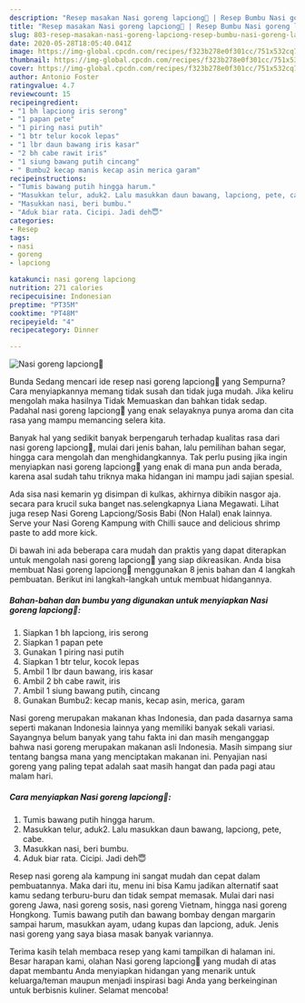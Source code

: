 ```yaml
---
description: "Resep masakan Nasi goreng lapciong🐷 | Resep Bumbu Nasi goreng lapciong🐷 Yang Paling Enak"
title: "Resep masakan Nasi goreng lapciong🐷 | Resep Bumbu Nasi goreng lapciong🐷 Yang Paling Enak"
slug: 803-resep-masakan-nasi-goreng-lapciong-resep-bumbu-nasi-goreng-lapciong-yang-paling-enak
date: 2020-05-28T18:05:40.041Z
image: https://img-global.cpcdn.com/recipes/f323b278e0f301cc/751x532cq70/nasi-goreng-lapciong🐷-foto-resep-utama.jpg
thumbnail: https://img-global.cpcdn.com/recipes/f323b278e0f301cc/751x532cq70/nasi-goreng-lapciong🐷-foto-resep-utama.jpg
cover: https://img-global.cpcdn.com/recipes/f323b278e0f301cc/751x532cq70/nasi-goreng-lapciong🐷-foto-resep-utama.jpg
author: Antonio Foster
ratingvalue: 4.7
reviewcount: 15
recipeingredient:
- "1 bh lapciong iris serong"
- "1 papan pete"
- "1 piring nasi putih"
- "1 btr telur kocok lepas"
- "1 lbr daun bawang iris kasar"
- "2 bh cabe rawit iris"
- "1 siung bawang putih cincang"
- " Bumbu2 kecap manis kecap asin merica garam"
recipeinstructions:
- "Tumis bawang putih hingga harum."
- "Masukkan telur, aduk2. Lalu masukkan daun bawang, lapciong, pete, cabe."
- "Masukkan nasi, beri bumbu."
- "Aduk biar rata. Cicipi. Jadi deh😇"
categories:
- Resep
tags:
- nasi
- goreng
- lapciong

katakunci: nasi goreng lapciong 
nutrition: 271 calories
recipecuisine: Indonesian
preptime: "PT35M"
cooktime: "PT48M"
recipeyield: "4"
recipecategory: Dinner

---
```



![Nasi goreng lapciong🐷](https://img-global.cpcdn.com/recipes/f323b278e0f301cc/751x532cq70/nasi-goreng-lapciong🐷-foto-resep-utama.jpg)

Bunda Sedang mencari ide resep nasi goreng lapciong🐷 yang Sempurna? Cara menyiapkannya memang tidak susah dan tidak juga mudah. Jika keliru mengolah maka hasilnya Tidak Memuaskan dan bahkan tidak sedap. Padahal nasi goreng lapciong🐷 yang enak selayaknya punya aroma dan cita rasa yang mampu memancing selera kita.

Banyak hal yang sedikit banyak berpengaruh terhadap kualitas rasa dari nasi goreng lapciong🐷, mulai dari jenis bahan, lalu pemilihan bahan segar, hingga cara mengolah dan menghidangkannya. Tak perlu pusing jika ingin menyiapkan nasi goreng lapciong🐷 yang enak di mana pun anda berada, karena asal sudah tahu triknya maka hidangan ini mampu jadi sajian spesial.

Ada sisa nasi kemarin yg disimpan di kulkas, akhirnya dibikin nasgor aja. secara para krucil suka banget nas.selengkapnya Liana Megawati. Lihat juga resep Nasi Goreng Lapciong/Sosis Babi (Non Halal) enak lainnya. Serve your Nasi Goreng Kampung with Chilli sauce and delicious shrimp paste to add more kick.


Di bawah ini ada beberapa cara mudah dan praktis yang dapat diterapkan untuk mengolah nasi goreng lapciong🐷 yang siap dikreasikan. Anda bisa membuat Nasi goreng lapciong🐷 menggunakan 8 jenis bahan dan 4 langkah pembuatan. Berikut ini langkah-langkah untuk membuat hidangannya.

<!--inarticleads1-->

##### Bahan-bahan dan bumbu yang digunakan untuk menyiapkan Nasi goreng lapciong🐷:

1. Siapkan 1 bh lapciong, iris serong
1. Siapkan 1 papan pete
1. Gunakan 1 piring nasi putih
1. Siapkan 1 btr telur, kocok lepas
1. Ambil 1 lbr daun bawang, iris kasar
1. Ambil 2 bh cabe rawit, iris
1. Ambil 1 siung bawang putih, cincang
1. Gunakan  Bumbu2: kecap manis, kecap asin, merica, garam


Nasi goreng merupakan makanan khas Indonesia, dan pada dasarnya sama seperti makanan Indonesia lainnya yang memiliki banyak sekali variasi. Sayangnya belum banyak yang tahu fakta ini dan masih menganggap bahwa nasi goreng merupakan makanan asli Indonesia. Masih simpang siur tentang bangsa mana yang menciptakan makanan ini. Penyajian nasi goreng yang paling tepat adalah saat masih hangat dan pada pagi atau malam hari. 

<!--inarticleads2-->

##### Cara menyiapkan Nasi goreng lapciong🐷:

1. Tumis bawang putih hingga harum.
1. Masukkan telur, aduk2. Lalu masukkan daun bawang, lapciong, pete, cabe.
1. Masukkan nasi, beri bumbu.
1. Aduk biar rata. Cicipi. Jadi deh😇


Resep nasi goreng ala kampung ini sangat mudah dan cepat dalam pembuatannya. Maka dari itu, menu ini bisa Kamu jadikan alternatif saat kamu sedang terburu-buru dan tidak sempat memasak. Mulai dari nasi goreng Jawa, nasi goreng sosis, nasi goreng Vietnam, hingga nasi goreng Hongkong. Tumis bawang putih dan bawang bombay dengan margarin sampai harum, masukkan ayam, udang kupas dan lapciong, aduk. Jenis nasi goreng yang saya biasa masak banyak variannya. 

Terima kasih telah membaca resep yang kami tampilkan di halaman ini. Besar harapan kami, olahan Nasi goreng lapciong🐷 yang mudah di atas dapat membantu Anda menyiapkan hidangan yang menarik untuk keluarga/teman maupun menjadi inspirasi bagi Anda yang berkeinginan untuk berbisnis kuliner. Selamat mencoba!
